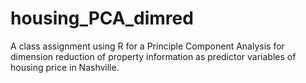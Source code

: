 # housing_PCA_dimred
A class assignment using R for a Principle Component Analysis for dimension reduction of property information as predictor variables of housing price in Nashville.
